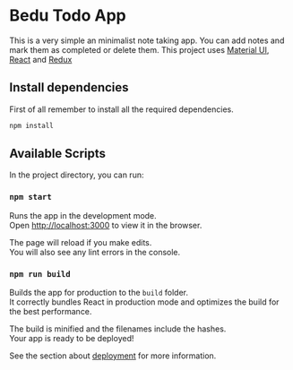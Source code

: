 # Bedu Todo App

This is a very simple an minimalist note taking app. You can add notes and mark them as completed or delete them. This project uses [Material UI](https://material-ui.com/), [React](https://reactjs.org/) and [Redux](https://redux.js.org/)

## Install dependencies

First of all remember to install all the required dependencies.

```bash
npm install
```

## Available Scripts

In the project directory, you can run:

### `npm start`

Runs the app in the development mode.<br>
Open [http://localhost:3000](http://localhost:3000) to view it in the browser.

The page will reload if you make edits.<br>
You will also see any lint errors in the console.

### `npm run build`

Builds the app for production to the `build` folder.<br>
It correctly bundles React in production mode and optimizes the build for the best performance.

The build is minified and the filenames include the hashes.<br>
Your app is ready to be deployed!

See the section about [deployment](https://facebook.github.io/create-react-app/docs/deployment) for more information.
